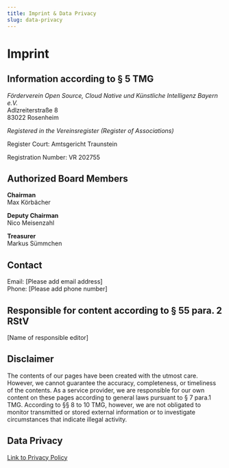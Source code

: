 ```yaml
---
title: Imprint & Data Privacy
slug: data-privacy
---
```


# Imprint

## Information according to § 5 TMG

*Förderverein Open Source, Cloud Native und Künstliche Intelligenz Bayern e.V.*  
Adlzreiterstraße 8  
83022 Rosenheim  

*Registered in the Vereinsregister (Register of Associations)*

Register Court: Amtsgericht Traunstein  

Registration Number: VR 202755

## Authorized Board Members

**Chairman**  
Max Körbächer  

**Deputy Chairman**  
Nico Meisenzahl  

**Treasurer**  
Markus Sümmchen  

## Contact

Email: [Please add email address]  
Phone: [Please add phone number]

## Responsible for content according to § 55 para. 2 RStV

[Name of responsible editor]

## Disclaimer

The contents of our pages have been created with the utmost care. However, we cannot guarantee the accuracy, completeness, or timeliness of the contents. As a service provider, we are responsible for our own content on these pages according to general laws pursuant to § 7 para.1 TMG. According to §§ 8 to 10 TMG, however, we are not obligated to monitor transmitted or stored external information or to investigate circumstances that indicate illegal activity.

## Data Privacy

[Link to Privacy Policy](https://whiteduck.de/datenschutz/)
